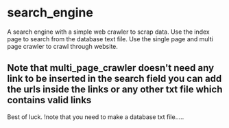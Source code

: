 # search_engine
A search engine with a simple web crawler to scrap data.
Use the index page to search from the database text file.
Use the single page and multi page crawler to crawl through website.
## Note that multi_page_crawler doesn't need any link to be inserted in the search field you can add the urls inside the links or any other txt file which contains valid links
Best of luck.
!note that you need to make a  database txt file.....
